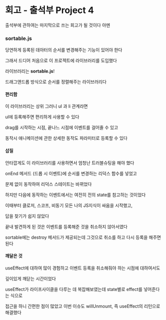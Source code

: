 # 회고 - 출석부 Project 4
출석부에 관하여는 마지막으로 쓰는 회고가 될 것이다 아멘

### sortable.js
당연하게 등록된 데아터의 순서를 변경해주는 기능이 있어야 한다

그래서 드디어 처음으로 이 프로젝트에 라이브러리를 도입했다

라이브러리는 **sortable.js**!

드래그앤드롭 방식으로 순서를 정렬해주는 라이브러리다

#### 편리함
이 라이브러리는 상위 그러니 ul 과 li 관계라면

ul에 등록해주면 편리하게 사용할 수 있다

drag를 시작하는 시점, 끝나느 시점에 이벤트를 걸어줄 수 있고

동작시 애니메이션에 관한 상세한 동작도 파라미터로 등록할 수 있다

#### 삽질
안타깝게도 이 라이브러리를 사용하면서 엄청난 트러블슈팅을 해야 했다

onEnd 메서드 (드롭 시 이벤트)에 순서를 변경하는 리덕스 함수를 넣었고

문제 없이 동작하여 리덕스 스테이트는 바뀌었다

하지만 다음에 동작하는 이벤트에서는 여전히 전의 state를 참고하는 것이었다

이때부터 클로저, 스코프, 비동기 모든 나의 JS지식이 싸움을 시작했고,

답을 찾기가 쉽지 않았다

끝내 발견하게 된 것은 이벤트를 등록해준 것을 취소하지 않아서였다

sortable에는 destroy 메서드가 제공되는데 그것으로 취소를 하고 다시 등록을 해주면 된다

#### 깨달은 것
useEffect에 대하여 많이 경험하고 이벤트 등록을 취소해줘야 하는 시점에 대하여서도

깊이있게 깨닫는 시간이었다

useEffect가 라이프사이클을 다루는 데 복잡해보였는데 state별로 effect를 넣어준다는 식으로

접근을 하니 간편한 점이 많았고 이번 이슈도 willUnmount, 즉 useEffect의 리턴으로 해결했다